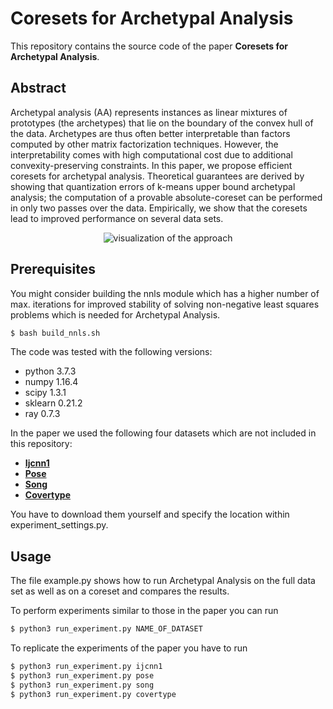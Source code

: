 # Coresets for Archetypal Analysis

This repository contains the source code of the paper **Coresets for Archetypal Analysis**.

## Abstract
Archetypal analysis (AA) represents instances as linear mixtures of prototypes (the archetypes) that lie on the boundary of the convex hull of the data. Archetypes are thus  often better interpretable than factors computed by other matrix factorization techniques. However, the interpretability comes with high computational cost due to additional convexity-preserving constraints. In this paper, we propose efficient coresets for archetypal analysis. Theoretical guarantees are derived by showing that quantization errors of k-means upper bound archetypal analysis; the computation of a provable absolute-coreset can be performed in only two passes over the data. Empirically, we show that the coresets lead to improved performance on several data sets.

<p align="center">
  <img src="main.png" alt="visualization of the approach"/>
</p>


## Prerequisites
You might consider building the nnls module which has a higher number of max. iterations for improved stability of solving non-negative least squares problems which is needed for Archetypal Analysis.
```bash
$ bash build_nnls.sh
```

The code was tested with the following versions:

* python 3.7.3
* numpy 1.16.4
* scipy 1.3.1
* sklearn 0.21.2
* ray 0.7.3

In the paper we used the following four datasets which are not included in this repository:

* [**Ijcnn1**](https://www.csie.ntu.edu.tw/~cjlin/libsvmtools/datasets/binary.html)
* [**Pose**](http://vision.imar.ro/human3.6m/challenge_open.php)
* [**Song**](https://archive.ics.uci.edu/ml/datasets/yearpredictionmsd)
* [**Covertype**](https://archive.ics.uci.edu/ml/datasets/covertype)

You have to download them yourself and specify the location within experiment_settings.py.

## Usage

The file example.py shows how to run Archetypal Analysis on the full data set as well as on a coreset and compares the results.

To perform experiments similar to those in the paper you can run
```bash
$ python3 run_experiment.py NAME_OF_DATASET
```

To replicate the experiments of the paper you have to run
```bash
$ python3 run_experiment.py ijcnn1
$ python3 run_experiment.py pose
$ python3 run_experiment.py song
$ python3 run_experiment.py covertype
```
